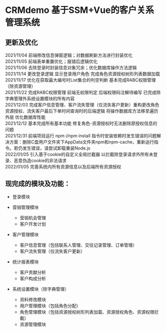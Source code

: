 # CRMdemo 基于SSM+Vue的客户关系管理系统

## 更新及优化
   2021/11/04 前端修改信息弹窗逻辑；对数据刷新方法进行封装优化  
   2021/11/05 前端表单重置优化；报错后逻辑优化  
   2021/11/06 去除登录时封装信息对象冗余；优化数据库操作方法逻辑  
   2021/11/14 更改登录逻辑 显示登录用户角色 完成角色资源授权树形列表数据加载  
   2021/11/17 优化在获取最大编号时List集合的判空判断 基本完成RABC权限管理（除资源管理）  
   2021/11/22 完成RABC权限管理 前端无权限判定 后端权限码注解待编写 已完成除字典管理外系统设置模块的所有内容  
   2021/12/03 完成客户信息管理、客户流失管理（仅流失客户更新）重构更改角色资源授权、流失客户最后下单时间查询时的后端逻辑 将操作数据库方法移至遍历外层 优化数据库性能  
   2021/12/12 基本完成所有基本功能 修复角色-资源授权时无法删除原授权信息的问题  
   2021/12/31 前端项目运行 npm i/npm install 指令时安装依赖时发生错误的问题解决方案：删除C盘用户文件夹下AppData文件夹npm和npm-cache，重新运行指令。若仍发生错误，请尝试卸载重装Node.js   
   2022/01/05 引入基于cookie的自定义全局拦截器 以拦截除登录请求外所有未登录、恶意伪造cookie的非法请求  
   2022/01/05 完善系统内所有资源信息以及后端所有资源授权

## 现完成的模块及功能：

* 登录模块

* 营销管理模块
    * 营销机会管理
    * 客户开发计划  

* 客户管理模块
    * 客户信息管理（包括联系人管理、交往记录管理、订单管理）
    * 客户流失管理（仅流失客户更新） 

* 统计报表模块
    * 客户贡献分析
    * 客户构成分析

* 系统设置模块（除字典管理）
    * 资料修改模块
    * 用户管理模块（包括角色分配）
    * 角色管理模块（包括资源授权树形列表加载、资源授权角色、资源权限拦截）
    * 资源管理模块

